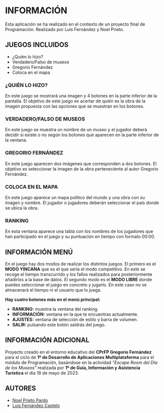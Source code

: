 # INFORMACIÓN
Esta aplicación se ha realizado en el contexto de un proyecto final de Programación. Realizado por Luis Fernández y Noel Prieto.

## JUEGOS INCLUIDOS
- ¿Quién lo hizo?
- Verdadero/Falso de museos
- Gregorio Fernández
- Coloca en el mapa

### ¿QUIÉN LO HIZO?
En este juego se mostrará una imagen y 4 botones en la parte inferior de la pantalla. El objetivo de este juego
es acertar de quién es la obra de la imagen propuesta con las opciones que se muestran en los botones.

### VERDADERO/FALSO DE MUSEOS
En este juego se muestra un nombre de un museo y el jugador deberá decidir si existe o no según los botones que
aparecen en la parte inferior de la ventana.

### GREGORIO FERNÁNDEZ
En este juego aparecen dos imágenes que corresponden a dos botones. El objetivo es seleccionar la imagen de la
obra perteneciente al autor Gregorio Fernández.

### COLOCA EN EL MAPA
En este juego aparece un mapa político del mundo y una obra con su imagen y nombre. El jugador o jugadores
deberán seleccionar el país donde se ubica la obra.

### RANKING
En esta ventana aparece una tabla con los nombres de los jugadores que han participado en el juego y su puntuación 
en tiempo con formato 00:00.

## INFORMACIÓN MENÚ
En el juego hay dos modos de realizar los distintos juegos. El primero es el **MODO YINCANA** que es el que
sería el modo competitivo. En este se recoge el tiempo transcurrido y los fallos realizados para posteriormente añadirlos a la base de datos. 
El segundo modo es el **MODO LIBRE** donde puedes seleccionar el juego en concreto y jugarlo. En este caso no se almacenará el tiempo ni el usuario que lo juega.

**Hay cuatro botones más en el menú principal:**
- **RANKING:** muestra la ventana del ranking.
- **INFORMACIÓN:** ventana en la que te encuentras actualmente.
- **AJUSTES:** ventana de selección de estilo y barra de volumen.
- **SALIR:** pulsando este botón saldrás del juego.

## INFORMACIÓN ADICIONAL
Proyecto creado en el entorno educativo del **CPrFP Gregorio Fernández** para el ciclo de **1º de Desarrollo de Aplicaciones Multiplataforma** 
para el módulo de Programación, basándose en la actividad *"Escape Room del Día de los Museos"* realizada
por **1º de Guía, Información y Asistencia Turística** el día 18 de mayo de 2023.

## AUTORES
- [Noel Prieto Pardo](https://github.com/w-ymo)
- [Luis Fernández Castelo](https://github.com/565059)
